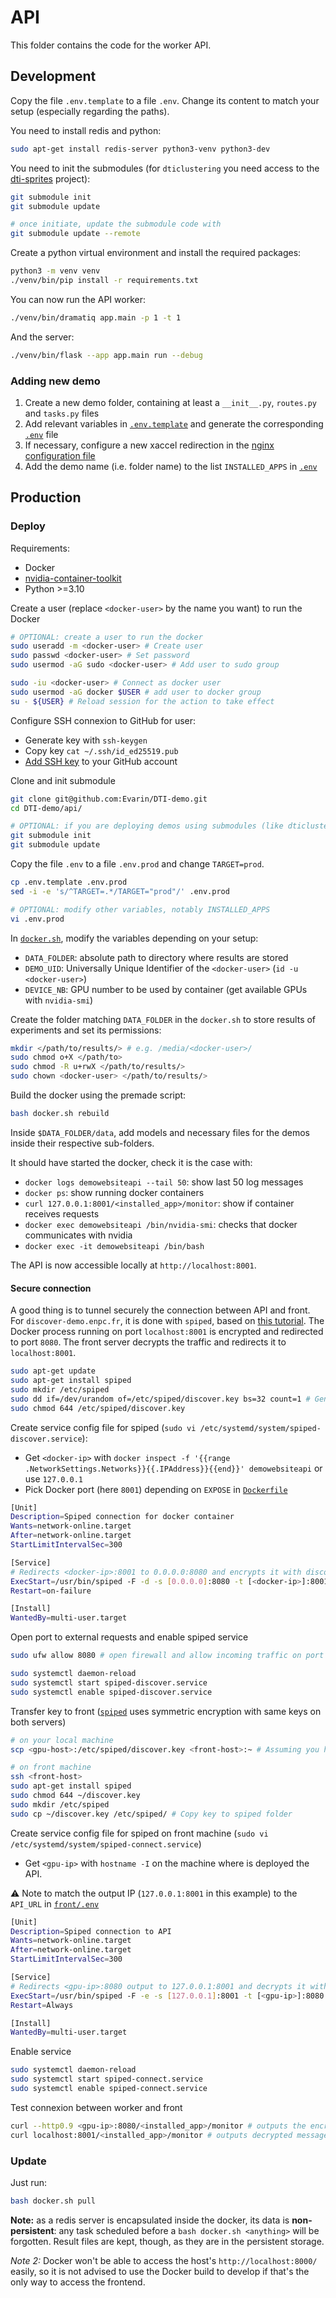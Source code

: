 # API

This folder contains the code for the worker API.

## Development

Copy the file `.env.template` to a file `.env`. Change its content to match your setup (especially regarding the paths).

You need to install redis and python:

```bash
sudo apt-get install redis-server python3-venv python3-dev
```

[//]: # (Configure Redis)
[//]: # (```bash)
[//]: # (# Find config file)
[//]: # (sudo find / -name redis.)
[//]: # (vi <path/to/redis.conf>)
[//]: # (```)
[//]: # (Find &#40;`/` command then type `requirepass`&#41; and modify directive &#40;uncomment and set password&#41;:)
[//]: # (```bash)
[//]: # (requirepass <redis_password>)
[//]: # (```)

You need to init the submodules (for `dticlustering` you need access to the [dti-sprites](https://github.com/sonatbaltaci/dti-sprites) project):

```bash
git submodule init
git submodule update

# once initiate, update the submodule code with
git submodule update --remote
```

Create a python virtual environment and install the required packages:

```bash
python3 -m venv venv
./venv/bin/pip install -r requirements.txt
```

You can now run the API worker:

```bash
./venv/bin/dramatiq app.main -p 1 -t 1
```

And the server:

```bash
./venv/bin/flask --app app.main run --debug
```

### Adding new demo

1. Create a new demo folder, containing at least a `__init__.py`, `routes.py` and `tasks.py` files
2. Add relevant variables in [`.env.template`](.env.template) and generate the corresponding [`.env`](.env) file
3. If necessary, configure a new xaccel redirection in the [nginx configuration file](docker-confs/nginx.conf)
4. Add the demo name (i.e. folder name) to the list `INSTALLED_APPS` in [`.env`](.env)

## Production

### Deploy

Requirements:
- Docker
- [nvidia-container-toolkit](https://docs.nvidia.com/datacenter/cloud-native/container-toolkit/latest/install-guide.html)
- Python >=3.10

Create a user (replace `<docker-user>` by the name you want) to run the Docker
```bash
# OPTIONAL: create a user to run the docker
sudo useradd -m <docker-user> # Create user
sudo passwd <docker-user> # Set password
sudo usermod -aG sudo <docker-user> # Add user to sudo group

sudo -iu <docker-user> # Connect as docker user
sudo usermod -aG docker $USER # add user to docker group
su - ${USER} # Reload session for the action to take effect
```

Configure SSH connexion to GitHub for user:
- Generate key with `ssh-keygen`
- Copy key `cat ~/.ssh/id_ed25519.pub`
- [Add SSH key](https://github.com/settings/ssh/new) to your GitHub account

Clone and init submodule
```bash
git clone git@github.com:Evarin/DTI-demo.git
cd DTI-demo/api/

# OPTIONAL: if you are deploying demos using submodules (like dticlustering)
git submodule init
git submodule update
```

Copy the file `.env` to a file `.env.prod` and change `TARGET=prod`.

```bash
cp .env.template .env.prod
sed -i -e 's/^TARGET=.*/TARGET="prod"/' .env.prod

# OPTIONAL: modify other variables, notably INSTALLED_APPS
vi .env.prod
```

In [`docker.sh`](docker.sh), modify the variables depending on your setup:
- `DATA_FOLDER`: absolute path to directory where results are stored
- `DEMO_UID`: Universally Unique Identifier of the `<docker-user>` (`id -u <docker-user>`)
- `DEVICE_NB`: GPU number to be used by container (get available GPUs with `nvidia-smi`)

Create the folder matching `DATA_FOLDER` in the `docker.sh` to store results of experiments and set its permissions:
```bash
mkdir </path/to/results/> # e.g. /media/<docker-user>/
sudo chmod o+X </path/to>
sudo chmod -R u+rwX </path/to/results/>
sudo chown <docker-user> </path/to/results/>
```

Build the docker using the premade script:

```bash
bash docker.sh rebuild
```

Inside `$DATA_FOLDER/data`, add models and necessary files for the demos inside their respective sub-folders.

It should have started the docker, check it is the case with:
- `docker logs demowebsiteapi --tail 50`: show last 50 log messages
- `docker ps`: show running docker containers
- `curl 127.0.0.1:8001/<installed_app>/monitor`: show if container receives requests
- `docker exec demowebsiteapi /bin/nvidia-smi`: checks that docker communicates with nvidia
- `docker exec -it demowebsiteapi /bin/bash`

The API is now accessible locally at `http://localhost:8001`.

#### Secure connection

A good thing is to tunnel securely the connection between API and front. For `discover-demo.enpc.fr`, it is done with `spiped`, based on [this tutorial](https://www.digitalocean.com/community/tutorials/how-to-encrypt-traffic-to-redis-with-spiped-on-ubuntu-16-04).
The Docker process running on port `localhost:8001` is encrypted and redirected to port `8080`.
The front server decrypts the traffic and redirects it to `localhost:8001`.

```bash
sudo apt-get update
sudo apt-get install spiped
sudo mkdir /etc/spiped
sudo dd if=/dev/urandom of=/etc/spiped/discover.key bs=32 count=1 # Genereate key
sudo chmod 644 /etc/spiped/discover.key
```

Create service config file for spiped (`sudo vi /etc/systemd/system/spiped-discover.service`):
- Get `<docker-ip>` with `docker inspect -f '{{range .NetworkSettings.Networks}}{{.IPAddress}}{{end}}' demowebsiteapi` or use `127.0.0.1`
- Pick Docker port (here `8001`) depending on `EXPOSE` in [`Dockerfile`](Dockerfile)

```bash
[Unit]
Description=Spiped connection for docker container
Wants=network-online.target
After=network-online.target
StartLimitIntervalSec=300

[Service]
# Redirects <docker-ip>:8001 to 0.0.0.0:8080 and encrypts it with discover.key on the way
ExecStart=/usr/bin/spiped -F -d -s [0.0.0.0]:8080 -t [<docker-ip>]:8001 -k /etc/spiped/discover.key
Restart=on-failure

[Install]
WantedBy=multi-user.target
```

Open port to external requests and enable spiped service
```bash
sudo ufw allow 8080 # open firewall and allow incoming traffic on port 8080

sudo systemctl daemon-reload
sudo systemctl start spiped-discover.service
sudo systemctl enable spiped-discover.service
```

Transfer key to front ([`spiped`](https://github.com/tarsnap/spiped) uses symmetric encryption with same keys on both servers)
```bash
# on your local machine
scp <gpu-host>:/etc/spiped/discover.key <front-host>:~ # Assuming you have configured direct ssh connection to front and gpu

# on front machine
ssh <front-host>
sudo apt-get install spiped
sudo chmod 644 ~/discover.key
sudo mkdir /etc/spiped
sudo cp ~/discover.key /etc/spiped/ # Copy key to spiped folder
```

Create service config file for spiped on front machine (`sudo vi /etc/systemd/system/spiped-connect.service`)
- Get `<gpu-ip>` with `hostname -I` on the machine where is deployed the API.

⚠️ Note to match the output IP (`127.0.0.1:8001` in this example) to the `API_URL` in [`front/.env`](../front/.env)

```bash
[Unit]
Description=Spiped connection to API
Wants=network-online.target
After=network-online.target
StartLimitIntervalSec=300

[Service]
# Redirects <gpu-ip>:8080 output to 127.0.0.1:8001 and decrypts it with discover.key on the way
ExecStart=/usr/bin/spiped -F -e -s [127.0.0.1]:8001 -t [<gpu-ip>]:8080 -k /etc/spiped/discover.key
Restart=Always

[Install]
WantedBy=multi-user.target
```

Enable service
```bash
sudo systemctl daemon-reload
sudo systemctl start spiped-connect.service
sudo systemctl enable spiped-connect.service
```

Test connexion between worker and front
```bash
curl --http0.9 <gpu-ip>:8080/<installed_app>/monitor # outputs the encrypted message
curl localhost:8001/<installed_app>/monitor # outputs decrypted message
```

### Update

Just run:

```bash
bash docker.sh pull
```

**Note:** as a redis server is encapsulated inside the docker, its data is **non-persistent**: any task scheduled before a `bash docker.sh <anything>` will be forgotten. Result files are kept, though, as they are in the persistent storage.

*Note 2:* Docker won't be able to access the host's `http://localhost:8000/` easily, so it is not advised to use the Docker build to develop if that's the only way to access the frontend.
